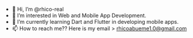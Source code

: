 - 👋 Hi, I’m @rhico-real
- 👀 I’m interested in Web and Mobile App Development.
- 🌱 I’m currently learning Dart and Flutter in developing mobile apps.
- 📫 How to reach me?? Here is my email > rhicoabueme1.0@gmail.com

<!---
rhico-real/rhico-real is a ✨ special ✨ repository because its `README.md` (this file) appears on your GitHub profile.
You can click the Preview link to take a look at your changes.
--->
